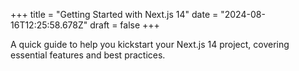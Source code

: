 +++
title = "Getting Started with Next.js 14"
date = "2024-08-16T12:25:58.678Z"
draft = false
+++

  A quick guide to help you kickstart your Next.js 14 project, covering essential features and best practices.
        
